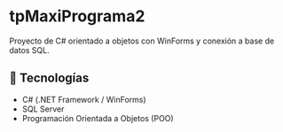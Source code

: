 # tpMaxiPrograma2

Proyecto de C# orientado a objetos con WinForms y conexión a base de datos SQL.

## 🚀 Tecnologías
- C# (.NET Framework / WinForms)
- SQL Server
- Programación Orientada a Objetos (POO)
